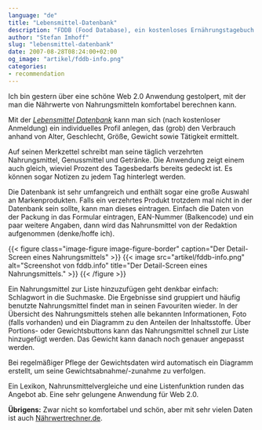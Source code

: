 ```yaml
---
language: "de"
title: "Lebensmittel-Datenbank"
description: "FDDB (Food Database), ein kostenloses Ernährungstagebuch und eine sehr umfangreiche Lebensmittel-Datenbank."
author: "Stefan Imhoff"
slug: "lebensmittel-datenbank"
date: 2007-08-28T08:24:00+02:00
og_image: "artikel/fddb-info.png"
categories:
- recommendation
---
```


Ich bin gestern über eine schöne Web 2.0 Anwendung gestolpert, mit der man die Nährwerte von Nahrungsmitteln komfortabel berechnen kann.

Mit der <cite>[Lebensmittel Datenbank](http://fddb.info/)</cite> kann man sich (nach kostenloser Anmeldung) ein individuelles Profil anlegen, das (grob) den Verbrauch anhand von Alter, Geschlecht, Größe, Gewicht sowie Tätigkeit ermittelt.

Auf seinen Merkzettel schreibt man seine täglich verzehrten Nahrungsmittel, Genussmittel und Getränke. Die Anwendung zeigt einem auch gleich, wieviel Prozent des Tagesbedarfs bereits gedeckt ist. Es können sogar Notizen zu jedem Tag hinterlegt werden.

Die Datenbank ist sehr umfangreich und enthält sogar eine große Auswahl an Markenprodukten. Falls ein verzehrtes Produkt trotzdem mal nicht in der Datenbank sein sollte, kann man dieses eintragen. Einfach die Daten von der Packung in das Formular eintragen, EAN-Nummer (Balkencode) und ein paar weitere Angaben, dann wird das Nahrunsmittel von der Redaktion aufgenommen (denke/hoffe ich).

{{< figure class="image-figure image-figure-border" caption="Der Detail-Screen eines Nahrungsmittels" >}}
{{< image src="artikel/fddb-info.png" alt="Screenshot von fddb.info" title="Der Detail-Screen eines Nahrungsmittels." >}}
{{< /figure >}}

Ein Nahrungsmittel zur Liste hinzuzufügen geht denkbar einfach: Schlagwort in die Suchmaske. Die Ergebnisse sind gruppiert und häufig benutzte Nahrungsmittel findet man in seinen Favouriten wieder. In der Übersicht des Nahrungsmittels stehen alle bekannten Informationen, Foto (falls vorhanden) und ein Diagramm zu den Anteilen der Inhaltsstoffe. Über Portions- oder Gewichtsbuttons kann das Nahrungsmittel schnell zur Liste hinzugefügt werden. Das Gewicht kann danach noch genauer angepasst werden.

Bei regelmäßiger Pflege der Gewichtsdaten wird automatisch ein Diagramm erstellt, um seine Gewichtsabnahme/-zunahme zu verfolgen.

Ein Lexikon, Nahrunsmittelvergleiche und eine Listenfunktion runden das Angebot ab. Eine sehr gelungene Anwendung für Web 2.0.

**Übrigens:** Zwar nicht so komfortabel und schön, aber mit sehr vielen Daten ist auch [Nährwertrechner.de](http://www.naehrwertrechner.de/).
